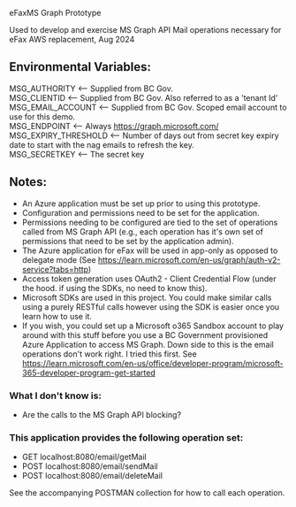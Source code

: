  eFaxMS Graph Prototype

Used to develop and exercise MS Graph API Mail operations necessary for eFax AWS replacement, Aug 2024

## Environmental Variables: 

MSG_AUTHORITY <-- Supplied from BC Gov.  
MSG_CLIENTID <-- Supplied from BC Gov. Also referred to as a 'tenant Id'   
MSG_EMAIL_ACCOUNT <-- Supplied from BC Gov. Scoped email account to use for this demo.   
MSG_ENDPOINT <-- Always https://graph.microsoft.com/  
MSG_EXPIRY_THRESHOLD <-- Number of days out from secret key expiry date to start with the nag emails to refresh the key.  
MSG_SECRETKEY <-- The secret key  


## Notes: 

- An Azure application must be set up prior to using this prototype.
- Configuration and permissions need to be set for the application. 
- Permissions needing to be configured are tied to the set of operations called from MS Graph API (e.g., each operation has it's own set of permissions that need to be set by the application admin). 
- The Azure application for eFax will be used in app-only as opposed to delegate mode (See https://learn.microsoft.com/en-us/graph/auth-v2-service?tabs=http) 
- Access token generation uses OAuth2 - Client Credential Flow (under the hood. if using the SDKs, no need to know this).   
- Microsoft SDKs are used in this project. You could make similar calls using a purely RESTful calls however using the SDK is easier once you learn how to use it.
- If you wish, you could set up a Microsoft o365 Sandbox account to play around with this stuff before you use a BC Government provisioned Azure Application to access MS Graph. Down side to this is the email operations don't work right. I tried this first. See https://learn.microsoft.com/en-us/office/developer-program/microsoft-365-developer-program-get-started
	
### What I don't know is: 
- Are the calls to the MS Graph API blocking?	

### This application provides the following operation set: 

- GET localhost:8080/email/getMail
- POST localhost:8080/email/sendMail
- POST localhost:8080/email/deleteMail
	
See the accompanying POSTMAN collection for how to call each operation. 
	
	
	
	
	

	